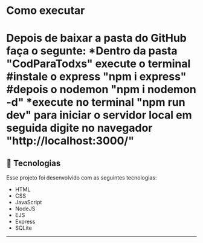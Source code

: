 <h1> Como executar <h1>
 Depois de baixar a pasta do GitHub faça o segunte:
  *Dentro da pasta "CodParaTodxs" execute o terminal
    #instale o express "npm i express"
    #depois o nodemon "npm i nodemon -d"
  *execute no terminal "npm run dev" para iniciar o servidor local
  em seguida digite no navegador "http://localhost:3000/"

  



<br>


## 🚀 Tecnologias

Esse projeto foi desenvolvido com as seguintes tecnologias:

- HTML
- CSS
- JavaScript
- NodeJS
- EJS
- Express
- SQLite




---

